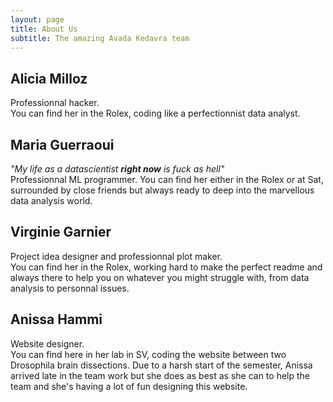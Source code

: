 ```yaml
---
layout: page
title: About Us
subtitle: The amazing Avada Kedavra team
---
```


## Alicia Milloz
Professionnal hacker.  
You can find her in the Rolex, coding like a perfectionnist data analyst.

## Maria Guerraoui
_"My life as a datascientist **right now** is fuck as hell"_  
Professionnal ML programmer.
You can find her either in the Rolex or at Sat, surrounded by close friends but always ready to deep into the marvellous data analysis world.

## Virginie Garnier
Project idea designer and professionnal plot maker.  
You can find her in the Rolex, working hard to make the perfect readme and always there to help you on whatever you might struggle with, from data analysis to personnal issues.

## Anissa Hammi
Website designer.  
You can find here in her lab in SV, coding the website between two Drosophila brain dissections. Due to a harsh start of the semester, Anissa arrived late in the team work but she does as best as she can to help the team and she's having a lot of fun designing this website.
